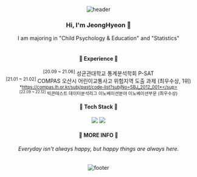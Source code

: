 <div align="center">


![header](https://capsule-render.vercel.app/api?type=wave&color=auto&height=230&section=header&text=🌻Enchantée🌻&fontAlignY=30)
  
### Hi, I'm JeongHyeon 🙋  
I am majoring in "Child Psychology & Education" and "Statistics"  
<br>

#### 👑 Experience 👑
<sup>[20.09 ~ 21.06]</sup> 성균관대학교 통계분석학회 P-SAT                       
<sup>[21.01 ~ 21.02]</sup> COMPAS 오산시 어린이교통사고 위험지역 도출 과제 (최우수상, 1위)  
<sup>*https://compas.lh.or.kr/subj/past/code-list?subjNo=SBJ_2012_001*</sup>  
<sup>[22.09 ~ 22.12]</sup> 빅콘테스트 데이터분석리그 이노베이션분야 이노베이션부문 (최우수상)  
  
#### 📝 Tech Stack 📝
<img src="https://img.shields.io/badge/Python-3766AB?style=flat-square&logo=Python&logoColor=white"/></a> 
<img src="https://img.shields.io/badge/R-276DC3?style=flat-square&logo=R&logoColor=white"/></a>
<br>

#### 🍓 MORE INFO 🍓

###### Everyday isn't always happy, but happy things are always here.

![footer](https://capsule-render.vercel.app/api?section=footer&color=gradient)
</div>


<!--
**HjeongH/HjeongH** is a ✨ _special_ ✨ repository because its `README.md` (this file) appears on your GitHub profile.
https://cizz3007.github.io/%EB%A7%88%ED%81%AC%EB%8B%A4%EC%9A%B4/%EB%AC%B8%EB%B2%95/markdown/2018/04/08/markdown/
Here are some ideas to get you started:
     [20.09 ~ 21.06] 성균관대학교 통계분석학회 P-SAT                               
     [21.01 ~ 21.02] COMPAS 오산시 어린이교통사고 위험지역 도출 과제 (최우수상, 1위)  

- 🔭 I’m currently working on ...
- 🌱 I’m currently learning ...
- 👯 I’m looking to collaborate on ...
- 🤔 I’m looking for help with ...
- 💬 Ask me about ...
- 📫 How to reach me: ...
- 😄 Pronouns: ...
- ⚡ Fun fact: ...
-->
